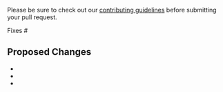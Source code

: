 Please be sure to check out our [contributing guidelines](https://github.com/zijung/prezto/blob/master/CONTRIBUTING.md)
before submitting your pull request.

Fixes #

## Proposed Changes

  -
  -
  -
